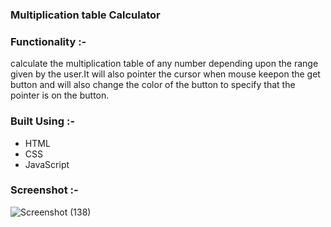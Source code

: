 ### Multiplication table Calculator

### Functionality :-
calculate the multiplication table of any number depending upon the range given by the user.It will also pointer the cursor when mouse keepon the get button and will also change the color of the button to specify that the pointer is on the button.


### Built Using :-

- HTML
- CSS
- JavaScript


### Screenshot :-
![Screenshot (138)](https://user-images.githubusercontent.com/90452678/160273843-99fb7ec3-cbaf-45d5-8ac6-58e671b7af9e.png)
